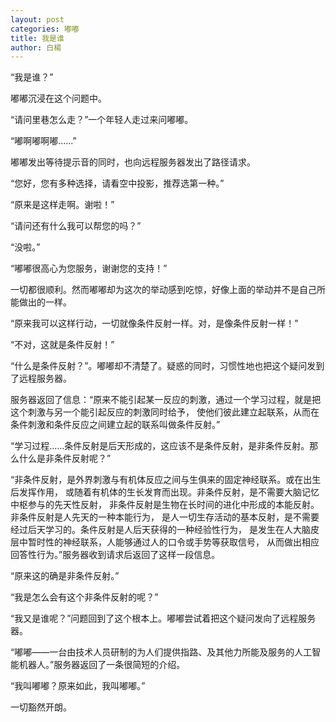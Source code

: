```yaml
---
layout: post
categories: 嘟嘟
title: 我是谁
author: 白楊
---
```


“我是谁？”

嘟嘟沉浸在这个问题中。

“请问里巷怎么走？”一个年轻人走过来问嘟嘟。

“嘟啊嘟啊嘟......”

嘟嘟发出等待提示音的同时，也向远程服务器发出了路径请求。

“您好，您有多种选择，请看空中投影，推荐选第一种。”

“原来是这样走啊。谢啦！”

“请问还有什么我可以帮您的吗？”

“没啦。”

“嘟嘟很高心为您服务，谢谢您的支持！”

一切都很顺利。然而嘟嘟却为这次的举动感到吃惊，好像上面的举动并不是自己所能做出的一样。

“原来我可以这样行动，一切就像条件反射一样。对，是像条件反射一样！”

“不对，这就是条件反射！”

“什么是条件反射？”。嘟嘟却不清楚了。疑惑的同时，习惯性地也把这个疑问发到了远程服务器。

服务器返回了信息：“原来不能引起某一反应的刺激，通过一个学习过程，就是把这个刺激与另一个能引起反应的刺激同时给予，
使他们彼此建立起联系，从而在条件刺激和条件反应之间建立起的联系叫做条件反射。”

“学习过程......条件反射是后天形成的，这应该不是条件反射，是非条件反射。那么什么是非条件反射呢？”

“非条件反射，是外界刺激与有机体反应之间与生俱来的固定神经联系。或在出生后发挥作用，
或随着有机体的生长发育而出现。非条件反射，是不需要大脑记忆中枢参与的先天性反射，
非条件反射是生物在长时间的进化中形成的本能反射。非条件反射是人先天的一种本能行为，
是人一切生存活动的基本反射，是不需要经过后天学习的。条件反射是人后天获得的一种经验性行为，
是发生在人大脑皮层中暂时性的神经联系，人能够通过人的口令或手势等获取信号，
从而做出相应回答性行为。”服务器收到请求后返回了这样一段信息。

“原来这的确是非条件反射。”

“我是怎么会有这个非条件反射的呢？”

“我又是谁呢？”问题回到了这个根本上。嘟嘟尝试着把这个疑问发向了远程服务器。

“嘟嘟——一台由技术人员研制的为人们提供指路、及其他力所能及服务的人工智能机器人。”服务器返回了一条很简短的介绍。

“我叫嘟嘟？原来如此，我叫嘟嘟。”

一切豁然开朗。